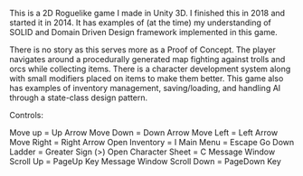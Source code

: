 This is a 2D Roguelike game I made in Unity 3D. I finished this in 2018 and started it in 2014. It has examples of (at the time) my understanding of SOLID and Domain Driven Design framework implemented in this game.

There is no story as this serves more as a Proof of Concept. The player navigates around a procedurally generated map fighting against trolls and orcs while collecting items. There is a character development system along with small modifiers placed on items to make them better. This game also has examples of inventory management, saving/loading, and handling AI through a state-class design pattern.

Controls:

Move up = Up Arrow Move Down = Down Arrow Move Left = Left Arrow Move Right = Right Arrow Open Inventory = I Main Menu = Escape Go Down Ladder = Greater Sign (>) Open Character Sheet = C Message Window Scroll Up = PageUp Key Message Window Scroll Down = PageDown Key
